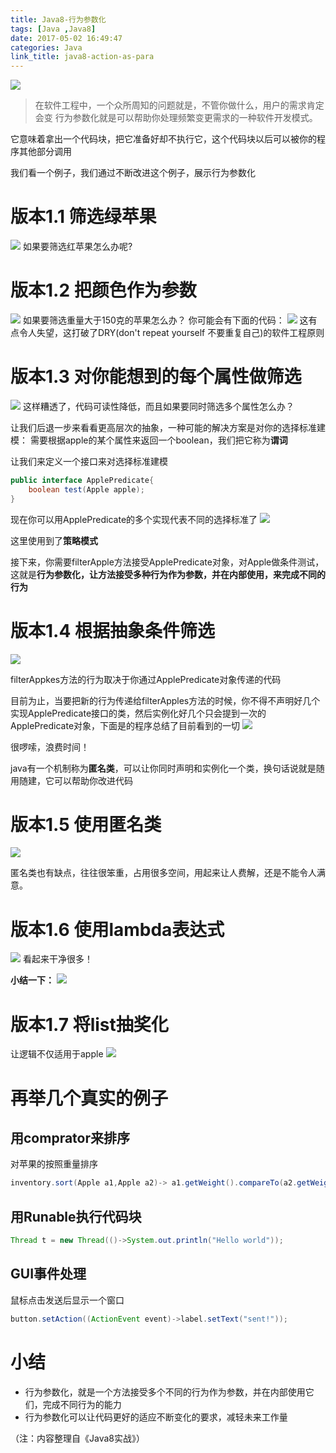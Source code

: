 ```yaml
---
title: Java8-行为参数化
tags: [Java ,Java8]
date: 2017-05-02 16:49:47
categories: Java
link_title: java8-action-as-para
---
```

![](http://onxkn9cbz.bkt.clouddn.com/java8.png)
> 在软件工程中，一个众所周知的问题就是，不管你做什么，用户的需求肯定会变
行为参数化就是可以帮助你处理频繁变更需求的一种软件开发模式。

它意味着拿出一个代码块，把它准备好却不执行它，这个代码块以后可以被你的程序其他部分调用

我们看一个例子，我们通过不断改进这个例子，展示行为参数化

# 版本1.1 筛选绿苹果
![](java8-action-as-para/01.png)
如果要筛选红苹果怎么办呢?

<!--more-->

# 版本1.2 把颜色作为参数
![](java8-action-as-para/02.png)
如果要筛选重量大于150克的苹果怎么办？
你可能会有下面的代码：
![](java8-action-as-para/03.png)
这有点令人失望，这打破了DRY(don't repeat yourself 不要重复自己)的软件工程原则

# 版本1.3 对你能想到的每个属性做筛选
![](java8-action-as-para/04.png)
这样糟透了，代码可读性降低，而且如果要同时筛选多个属性怎么办？


让我们后退一步来看看更高层次的抽象，一种可能的解决方案是对你的选择标准建模：
需要根据apple的某个属性来返回一个boolean，我们把它称为**谓词**

让我们来定义一个接口来对选择标准建模

```java
public interface ApplePredicate{
    boolean test(Apple apple);
}
```

现在你可以用ApplePredicate的多个实现代表不同的选择标准了
![](java8-action-as-para/05.png)

这里使用到了**策略模式**

接下来，你需要filterApple方法接受ApplePredicate对象，对Apple做条件测试，这就是**行为参数化，让方法接受多种行为作为参数，并在内部使用，来完成不同的行为**

# 版本1.4 根据抽象条件筛选
![](java8-action-as-para/06.png)

filterAppkes方法的行为取决于你通过ApplePredicate对象传递的代码


目前为止，当要把新的行为传递给filterApples方法的时候，你不得不声明好几个实现ApplePredicate接口的类，然后实例化好几个只会提到一次的ApplePredicate对象，下面是的程序总结了目前看到的一切
![](java8-action-as-para/07.png)

很啰嗦，浪费时间！

java有一个机制称为**匿名类**，可以让你同时声明和实例化一个类，换句话说就是随用随建，它可以帮助你改进代码

# 版本1.5 使用匿名类
![](java8-action-as-para/08.png)

匿名类也有缺点，往往很笨重，占用很多空间，用起来让人费解，还是不能令人满意。

# 版本1.6 使用lambda表达式
![](java8-action-as-para/09.png)
看起来干净很多！

**小结一下：**
![](java8-action-as-para/10.png)

# 版本1.7 将list抽奖化
让逻辑不仅适用于apple
![](java8-action-as-para/11.png)

# 再举几个真实的例子
## 用comprator来排序
对苹果的按照重量排序
```java
inventory.sort(Apple a1,Apple a2)-> a1.getWeight().compareTo(a2.getWeight());
```
## 用Runable执行代码块
```java
Thread t = new Thread(()->System.out.println("Hello world"));
```

## GUI事件处理
鼠标点击发送后显示一个窗口
```java
button.setAction((ActionEvent event)->label.setText("sent!"));
```
# 小结
- 行为参数化，就是一个方法接受多个不同的行为作为参数，并在内部使用它们，完成不同行为的能力
- 行为参数化可以让代码更好的适应不断变化的要求，减轻未来工作量

（注：内容整理自《Java8实战》）







